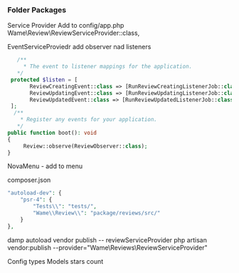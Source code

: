 
### Folder Packages
Service Provider
Add to config/app.php
Wame\Review\ReviewServiceProvider::class,

EventServiceProviedr
add observer nad listeners
```php
   /**
     * The event to listener mappings for the application.
   */
 protected $listen = [
       ReviewCreatingEvent::class => [RunReviewCreatingListenerJob::class],
       ReviewUpdatingEvent::class => [RunReviewUpdatingListenerJob::class],
       ReviewUpdatedEvent::class => [RunReviewUpdatedListenerJob::class],
 ];
  /**
    * Register any events for your application.
   */
public function boot(): void
{
     Review::observe(ReviewObserver::class);
}
```

NovaMenu - add to menu

composer.json
```php
"autoload-dev": {
    "psr-4": {
        "Tests\\": "tests/",
        "Wame\\Review\\": "package/reviews/src/"
    }
},
```
damp autoload
vendor publish -- reviewServiceProvider
php artisan vendor:publish --provider="Wame\Reviews\ReviewServiceProvider"

Config
types Models
stars count


